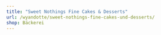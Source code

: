```yaml
---
title: "Sweet Nothings Fine Cakes & Desserts"
url: /wyandotte/sweet-nothings-fine-cakes-und-desserts/
shop: Bäckerei
---
```

